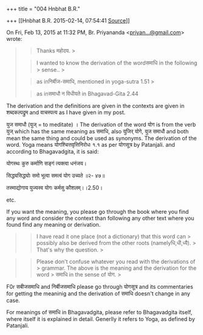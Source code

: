 +++
title = "004 Hnbhat B.R."

+++
[[Hnbhat B.R.	2015-02-14, 07:54:41 [Source](https://groups.google.com/g/samskrita/c/xsNaUBNJLSw)]]



On Fri, Feb 13, 2015 at 11:32 PM, Br. Priyananda \<[priyan...@gmail.com]()\> wrote:  

> 
> > Thanks महोदय. >
> 
> >   
> > 
> > 
> > I wanted to know the derivation of the wordसमाधि in the following > sense.. >
> 
> > 
> > as inनिर्बीज-समाधि, mentioned in yoga-sutra 1.51 >
> 
> > 
> > as inसमाधौ न विधीयते in Bhagavad-Gita 2.44  
> > 
> >   
> > 
> > 
> > 

  

The derivation and the definitions are given in the contexts are given in शब्दकल्पद्रुम and वाचस्पत्य as I have given in my post.

  

युज समाधौ (युज् = to meditate) । The derivation of the word योग is from the verb युज् which has the same meaning as समाधि, also युजिर् योगे, युज समाधौ and both mean the same thing and could be used as synonyms. The derivation of the word. Yoga means योगश्चित्तवृत्तिनिरोधः १.१ as per योगसूत्र by Patanjali. and according to Bhagavadgita, it is said:

  

योगस्थः कुरु कर्माणि सङ्गं त्यक्त्वा धनंजय।

सिद्ध्यसिद्ध्योः समो भूत्वा समत्वं योग उच्यते ॥२- ४७॥  

तस्माद्योगाय युज्यस्व योगः कर्मसु कौशलम्।।2.50।  

  

etc.

  

If you want the meaning, you please go through the book where you find any word and consider the context than following any other text where you found find any meaning or derivation.

  

  

> 
> > 

> 
> > 
> > 
> > 
> > I have read it one place (not a dictionary) that this word can > possibly also be derived from the other roots (namelyधि,धी,ध्यै). > That's why the question. >
> 
> > 
> >   
> > 
> > 

> 
> > 
> > Please don't confuse whatever you read with the derivations of > grammar. The above is the meaning and the derivation for the word > समाधि in the sense of योग. >
> 
> > 

  

F0r सबीजसमाधि and निर्बीजसमाधि please go through योगसूत्र and its commentaries for getting the meaninig and the derivation of समाधि doesn't change in any case.

  

For meanings of समाधि in Bhagavadgita, please refer to Bhagavadgita itself, where itself it is explained in detail. Generlly it refers to Yoga, as defined by Patanjali.

  

  

  

